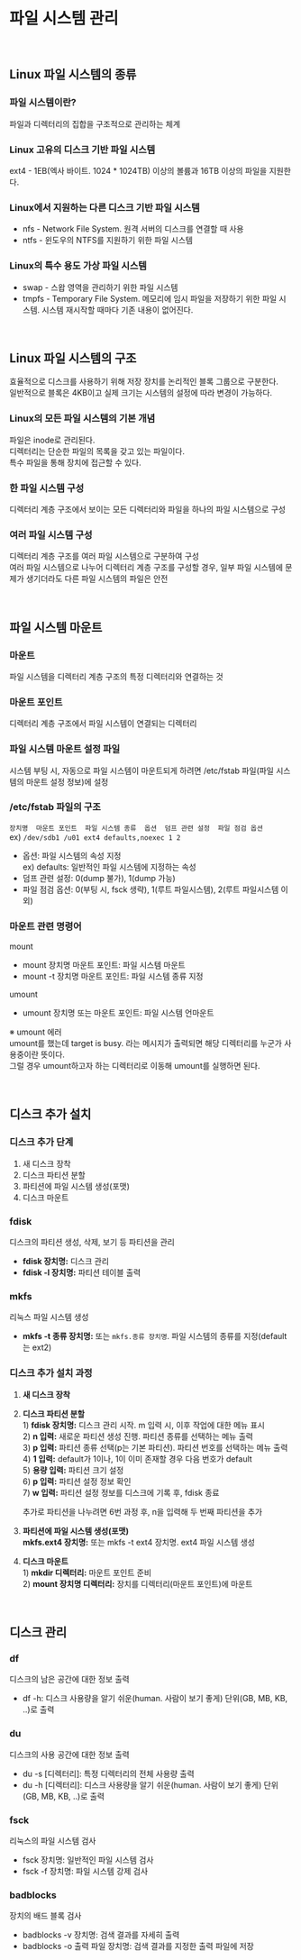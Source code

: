 # 파일 시스템 관리

<br/>

## Linux 파일 시스템의 종류
### 파일 시스템이란?
파일과 디렉터리의 집합을 구조적으로 관리하는 체계

### Linux 고유의 디스크 기반 파일 시스템
ext4 - 1EB(엑사 바이트. 1024 * 1024TB) 이상의 볼륨과 16TB 이상의 파일을 지원한다.

### Linux에서 지원하는 다른 디스크 기반 파일 시스템
- nfs - Network File System. 원격 서버의 디스크를 연결할 때 사용
- ntfs - 윈도우의 NTFS를 지원하기 위한 파일 시스템

### Linux의 특수 용도 가상 파일 시스템
- swap - 스왑 영역을 관리하기 위한 파일 시스템  
- tmpfs - Temporary File System. 메모리에 임시 파일을 저장하기 위한 파일 시스템. 시스템 재시작할 때마다 기존 내용이 없어진다.

<br/>

## Linux 파일 시스템의 구조
효율적으로 디스크를 사용하기 위해 저장 장치를 논리적인 블록 그룹으로 구분한다.  
일반적으로 블록은 4KB이고 실제 크기는 시스템의 설정에 따라 변경이 가능하다.

### Linux의 모든 파일 시스템의 기본 개념
파일은 inode로 관리된다.  
디렉터리는 단순한 파일의 목록을 갖고 있는 파일이다.  
특수 파일을 통해 장치에 접근할 수 있다.

### 한 파일 시스템 구성
디렉터리 계층 구조에서 보이는 모든 디렉터리와 파일을 하나의 파일 시스템으로 구성

### 여러 파일 시스템 구성
디렉터리 계층 구조를 여러 파일 시스템으로 구분하여 구성  
여러 파일 시스템으로 나누어 디렉터리 계층 구조를 구성할 경우, 일부 파일 시스템에 문제가 생기더라도 다른 파일 시스템의 파일은 안전

<br/>

## 파일 시스템 마운트
### 마운트
파일 시스템을 디렉터리 계층 구조의 특정 디렉터리와 연결하는 것

### 마운트 포인트
디렉터리 계층 구조에서 파일 시스템이 연결되는 디렉터리

### 파일 시스템 마운트 설정 파일
시스템 부팅 시, 자동으로 파일 시스템이 마운트되게 하려면 /etc/fstab 파일(파일 시스템의 마운트 설정 정보)에 설정

### /etc/fstab 파일의 구조
`장치명  마운트 포인트  파일 시스템 종류  옵션  덤프 관련 설정  파일 점검 옵션`  
ex) `/dev/sdb1 /u01 ext4 defaults,noexec 1 2`

- 옵션: 파일 시스템의 속성 지정  
  ex) defaults: 일반적인 파일 시스템에 지정하는 속성
- 덤프 관련 설정: 0(dump 불가), 1(dump 가능)
- 파일 점검 옵션: 0(부팅 시, fsck 생략), 1(루트 파일시스템), 2(루트 파일시스템 이외)

### 마운트 관련 명령어
mount  
- mount 장치명 마운트 포인트: 파일 시스템 마운트
- mount -t 장치명 마운트 포인트: 파일 시스템 종류 지정

umount  
- umount 장치명 또는 마운트 포인트: 파일 시스템 언마운트

※ umount 에러  
umount를 했는데 target is busy. 라는 메시지가 출력되면 해당 디렉터리를 누군가 사용중이란 뜻이다.  
그럴 경우 umount하고자 하는 디렉터리로 이동해 umount를 실행하면 된다.

<br/>

## 디스크 추가 설치
### 디스크 추가 단계
1. 새 디스크 장착
2. 디스크 파티션 분할
3. 파티션에 파일 시스템 생성(포맷)
4. 디스크 마운트

### fdisk
디스크의 파티션 생성, 삭제, 보기 등 파티션을 관리

- **fdisk 장치명:** 디스크 관리
- **fdisk -l 장치명:** 파티션 테이블 출력

### mkfs
리눅스 파일 시스템 생성

- **mkfs -t 종류 장치명:** 또는 `mkfs.종류 장치명`. 파일 시스템의 종류를 지정(default는 ext2)

### 디스크 추가 설치 과정
1. **새 디스크 장착**

2. **디스크 파티션 분할**  
	1\) **fdisk 장치명:** 디스크 관리 시작. m 입력 시, 이후 작업에 대한 메뉴 표시  
	2\) **n 입력:** 새로운 파티션 생성 진행. 파티션 종류를 선택하는 메뉴 출력  
	3\) **p 입력:** 파티션 종류 선택(p는 기본 파티션). 파티션 번호를 선택하는 메뉴 출력  
	4\) **1 입력:** default가 1이나, 1이 이미 존재할 경우 다음 번호가 default  
	5\) **용량 입력:** 파티션 크기 설정  
	6\) **p 입력:** 파티션 설정 정보 확인  
	7\) **w 입력:** 파티션 설정 정보를 디스크에 기록 후, fdisk 종료  

	추가로 파티션을 나누려면 6번 과정 후, n을 입력해 두 번째 파티션을 추가

3. **파티션에 파일 시스템 생성(포맷)**  
  **mkfs.ext4 장치명:** 또는 mkfs -t ext4 장치명. ext4 파일 시스템 생성

4. **디스크 마운트**  
	1\) **mkdir 디렉터리:** 마운트 포인트 준비  
	2\) **mount 장치명 디렉터리:** 장치를 디렉터리(마운트 포인트)에 마운트

<br/>

## 디스크 관리
### df
디스크의 남은 공간에 대한 정보 출력

- df -h: 디스크 사용량을 알기 쉬운(human. 사람이 보기 좋게) 단위(GB, MB, KB, ..)로 출력

### du
디스크의 사용 공간에 대한 정보 출력

- du -s [디렉터리]: 특정 디렉터리의 전체 사용량 출력
- du -h [디렉터리]: 디스크 사용량을 알기 쉬운(human. 사람이 보기 좋게) 단위(GB, MB, KB, ..)로 출력

### fsck
리눅스의 파일 시스템 검사

- fsck 장치명: 일반적인 파일 시스템 검사
- fsck -f 장치명: 파일 시스템 강제 검사

### badblocks
장치의 배드 블록 검사

- badblocks -v 장치명: 검색 결과를 자세히 출력
- badblocks -o 출력 파일 장치명: 검색 결과를 지정한 출력 파일에 저장
